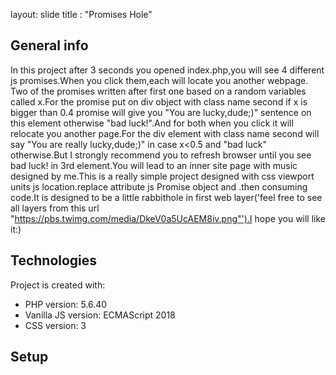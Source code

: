 layout: slide
title : "Promises Hole"

## General info
In this project after 3 seconds you opened index.php,you will see 4 different js promises.When you click them,each will locate you another webpage.
Two of the promises written after first one based on a random variables called x.For the promise put on div object with class name second if x is 
bigger than 0.4 promise will give you  "You are lucky,dude;)" sentence on this element otherwise "bad luck!".And for both when you click it will 
relocate you another page.For the div element with class name second will say  "You are really lucky,dude;)" in case x<0.5	and "bad luck" 
otherwise.But I strongly recommend you to refresh browser until you see bad luck! in 3rd element.You will lead to an inner site page with music 
designed by me.This is a really simple project designed with css viewport units js location.replace attribute js Promise object and .then consuming 
code.It is designed to be a little rabbithole in first web layer('feel free to see all layers from this url "https://pbs.twimg.com/media/DkeV0a5UcAEM8iv.png"').I hope you will like it:)
## Technologies
Project is created with:
* PHP version: 5.6.40
* Vanilla JS version: ECMAScript 2018
* CSS version: 3

## Setup
